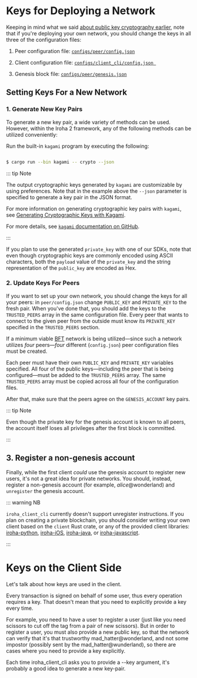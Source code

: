 # Keys for Deploying a Network

Keeping in mind what we said [about public key cryptography earlier](/public-key-cryptography.md), note that if you're deploying your own network, you should change the keys in all three of the configuration files:

1. Peer configuration file: [`configs/peer/config.json`](./peer-configuration.md)

2. Client configuration file: [`configs/client_cli/config.json `](./client-configuration.md)

3. Genesis block file: [`configs/peer/genesis.json`](./genesis.md)

## Setting Keys For a New Network

### 1. Generate New Key Pairs

To generate a new key pair, a wide variety of methods can be used. However, within the Iroha 2 framework, any of the following methods can be utilized conveniently:

Run the built-in `kagami` program by executing the following:

```bash

$ cargo run --bin kagami -- crypto --json

```
::: tip Note

The output cryptographic keys generated by `kagami` are customizable by using preferences. Note that in the example above the `--json` parameter is specified to generate a key pair in the JSON format.

For more information on generating cryptographic key pairs with `kagami`, see [Generating Cryptographic Keys with Kagami](creating-cryptographic-keys.md#kagami).

For more details, see [`kagami` documentation on GitHub](https://github.com/hyperledger/iroha/tree/iroha2-dev/tools/kagami#crypto).

:::

If you plan to use the generated `private_key` with one of our SDKs, note that even though cryptographic keys are commonly encoded using ASCII characters, both the `payload` value of the `private_key` and the string representation of the `public_key` are encoded as Hex.

### 2. Update Keys For Peers

If you want to set up your own network, you should change the keys for all your peers: in `peer/config.json` change `PUBLIC_KEY` and `PRIVATE_KEY` to the fresh pair. When you've done that, you should add the keys to the `TRUSTED_PEERS` array in the same configuration file. Every peer that wants to connect to the given peer from the outside must know its `PRIVATE_KEY` specified in the `TRUSTED_PEERS` section.

If a minimum viable [BFT](/guide/glossary.md#byzantine-fault-tolerance-bft) network is being utilized—since such a network utilizes _four_ peers—_four_ different (`config.json`) peer configuration files must be created.

Each peer must have their own `PUBLIC_KEY` and `PRIVATE_KEY` variables specified. All four of the public keys—including the peer that is being configured—must be added to the `TRUSTED_PEERS` array. The same `TRUSTED_PEERS` array must be copied across all four of the configuration files.

After that, make sure that the peers agree on the `GENESIS_ACCOUNT` key pairs.

::: tip Note

Even though the private key for the genesis account is known to all peers, the account itself loses all privileges after the first block is committed.

:::

## 3. Register a non-genesis account

Finally, while the first client _could_ use the genesis account to register new users, it's not a great idea for private networks. You should, instead, register a non-genesis account (for example, _alice_@wonderland) and `unregister` the genesis account.

::: warning NB

`iroha_client_cli` currently doesn't support unregister instructions. If you plan on creating a private blockchain, you should consider writing your own client based on the `client` Rust crate, or any of the provided client libraries:
[iroha-python](https://github.com/hyperledger/iroha-python),
[iroha-iOS](https://github.com/hyperledger/iroha-ios),
[iroha-java](https://github.com/hyperledger/iroha-java), or
[iroha-javascript](https://github.com/hyperledger/iroha-javascript/tree/iroha2).

:::

# Keys on the Client Side

Let's talk about how keys are used in the client.

Every transaction is signed on behalf of some user, thus every operation requires a key. That doesn't mean that you need to explicitly provide a key every time.

For example, you need to have a user to register a user (just like you need scissors to cut off the tag from a pair of new scissors). But in order to register a user, you must also provide a new public key, so that the network can verify that it's that trustworthy mad_hatter@wonderland, and not some impostor (possibly sent by the mad_hatter@wunderland), so there are cases where you need to provide a key explicitly.

Each time iroha_client_cli asks you to provide a --key argument, it's probably a good idea to generate a new key-pair.
